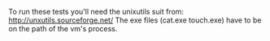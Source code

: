 To run these tests you'll need the unixutils suit from: http://unxutils.sourceforge.net/
The exe files (cat.exe touch.exe) have to be on the path of the vm's process.